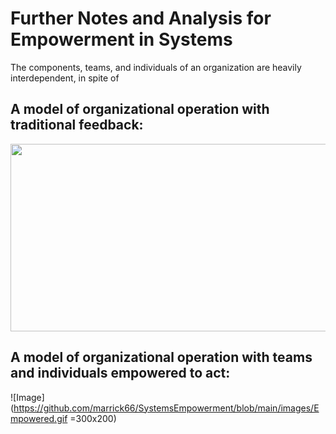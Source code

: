 # Further Notes and Analysis for Empowerment in Systems

The components, teams, and individuals of an organization are heavily interdependent, in spite of
## A model of organizational operation with traditional feedback:

<img src="https://github.com/marrick66/SystemsEmpowerment/blob/main/images/Traditional.gif" height="300" width="600" />

## A model of organizational operation with teams and individuals empowered to act:

![Image](https://github.com/marrick66/SystemsEmpowerment/blob/main/images/Empowered.gif =300x200)
